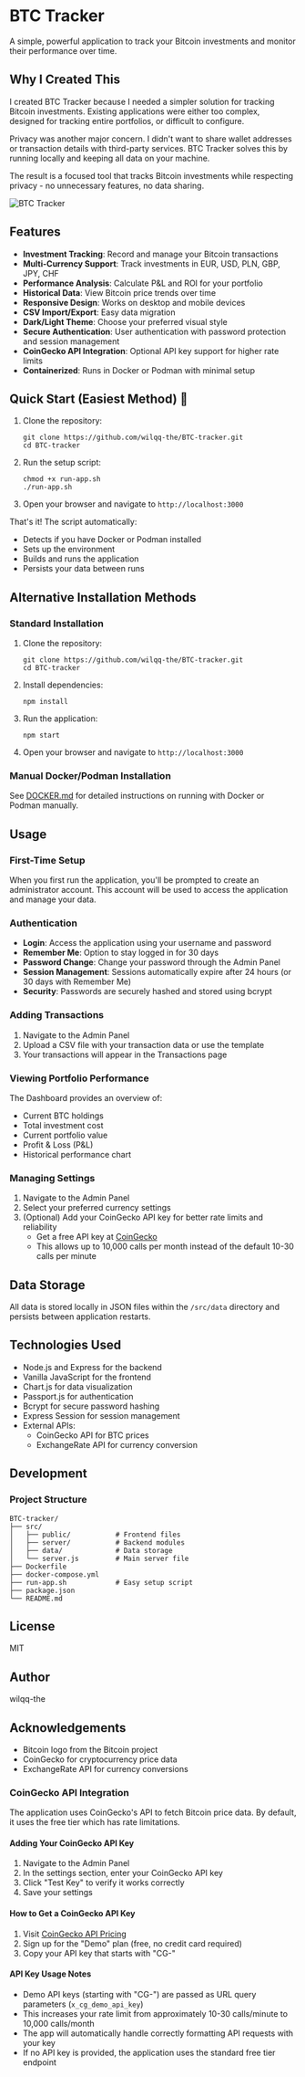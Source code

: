 # BTC Tracker

A simple, powerful application to track your Bitcoin investments and monitor their performance over time.

## Why I Created This

I created BTC Tracker because I needed a simpler solution for tracking Bitcoin investments. Existing applications were either too complex, designed for tracking entire portfolios, or difficult to configure.

Privacy was another major concern. I didn't want to share wallet addresses or transaction details with third-party services. BTC Tracker solves this by running locally and keeping all data on your machine.

The result is a focused tool that tracks Bitcoin investments while respecting privacy - no unnecessary features, no data sharing.

![BTC Tracker](https://raw.githubusercontent.com/bitcoin/bitcoin/master/share/pixmaps/bitcoin128.png)

## Features

- **Investment Tracking**: Record and manage your Bitcoin transactions
- **Multi-Currency Support**: Track investments in EUR, USD, PLN, GBP, JPY, CHF
- **Performance Analysis**: Calculate P&L and ROI for your portfolio
- **Historical Data**: View Bitcoin price trends over time
- **Responsive Design**: Works on desktop and mobile devices
- **CSV Import/Export**: Easy data migration
- **Dark/Light Theme**: Choose your preferred visual style
- **Secure Authentication**: User authentication with password protection and session management
- **CoinGecko API Integration**: Optional API key support for higher rate limits
- **Containerized**: Runs in Docker or Podman with minimal setup

## Quick Start (Easiest Method) 🚀

1. Clone the repository:
   ```
   git clone https://github.com/wilqq-the/BTC-tracker.git
   cd BTC-tracker
   ```

2. Run the setup script:
   ```
   chmod +x run-app.sh
   ./run-app.sh
   ```

3. Open your browser and navigate to `http://localhost:3000`

That's it! The script automatically:
- Detects if you have Docker or Podman installed
- Sets up the environment
- Builds and runs the application
- Persists your data between runs

## Alternative Installation Methods

### Standard Installation

1. Clone the repository:
   ```
   git clone https://github.com/wilqq-the/BTC-tracker.git
   cd BTC-tracker
   ```

2. Install dependencies:
   ```
   npm install
   ```

3. Run the application:
   ```
   npm start
   ```

4. Open your browser and navigate to `http://localhost:3000`

### Manual Docker/Podman Installation

See [DOCKER.md](DOCKER.md) for detailed instructions on running with Docker or Podman manually.

## Usage

### First-Time Setup

When you first run the application, you'll be prompted to create an administrator account. This account will be used to access the application and manage your data.

### Authentication

- **Login**: Access the application using your username and password
- **Remember Me**: Option to stay logged in for 30 days
- **Password Change**: Change your password through the Admin Panel
- **Session Management**: Sessions automatically expire after 24 hours (or 30 days with Remember Me)
- **Security**: Passwords are securely hashed and stored using bcrypt

### Adding Transactions

1. Navigate to the Admin Panel
2. Upload a CSV file with your transaction data or use the template
3. Your transactions will appear in the Transactions page

### Viewing Portfolio Performance

The Dashboard provides an overview of:
- Current BTC holdings
- Total investment cost
- Current portfolio value
- Profit & Loss (P&L)
- Historical performance chart

### Managing Settings

1. Navigate to the Admin Panel
2. Select your preferred currency settings
3. (Optional) Add your CoinGecko API key for better rate limits and reliability
   - Get a free API key at [CoinGecko](https://www.coingecko.com/en/api/pricing)
   - This allows up to 10,000 calls per month instead of the default 10-30 calls per minute

## Data Storage

All data is stored locally in JSON files within the `/src/data` directory and persists between application restarts.

## Technologies Used

- Node.js and Express for the backend
- Vanilla JavaScript for the frontend
- Chart.js for data visualization
- Passport.js for authentication
- Bcrypt for secure password hashing
- Express Session for session management
- External APIs:
  - CoinGecko API for BTC prices
  - ExchangeRate API for currency conversion

## Development

### Project Structure

```
BTC-tracker/
├── src/
│   ├── public/           # Frontend files
│   ├── server/           # Backend modules
│   ├── data/             # Data storage
│   └── server.js         # Main server file
├── Dockerfile
├── docker-compose.yml
├── run-app.sh            # Easy setup script
├── package.json
└── README.md
```

## License

MIT

## Author

wilqq-the

## Acknowledgements

- Bitcoin logo from the Bitcoin project
- CoinGecko for cryptocurrency price data
- ExchangeRate API for currency conversions

### CoinGecko API Integration

The application uses CoinGecko's API to fetch Bitcoin price data. By default, it uses the free tier which has rate limitations.

#### Adding Your CoinGecko API Key

1. Navigate to the Admin Panel
2. In the settings section, enter your CoinGecko API key
3. Click "Test Key" to verify it works correctly
4. Save your settings

#### How to Get a CoinGecko API Key

1. Visit [CoinGecko API Pricing](https://www.coingecko.com/en/api/pricing)
2. Sign up for the "Demo" plan (free, no credit card required)
3. Copy your API key that starts with "CG-"

#### API Key Usage Notes

- Demo API keys (starting with "CG-") are passed as URL query parameters (`x_cg_demo_api_key`)
- This increases your rate limit from approximately 10-30 calls/minute to 10,000 calls/month
- The app will automatically handle correctly formatting API requests with your key
- If no API key is provided, the application uses the standard free tier endpoint 